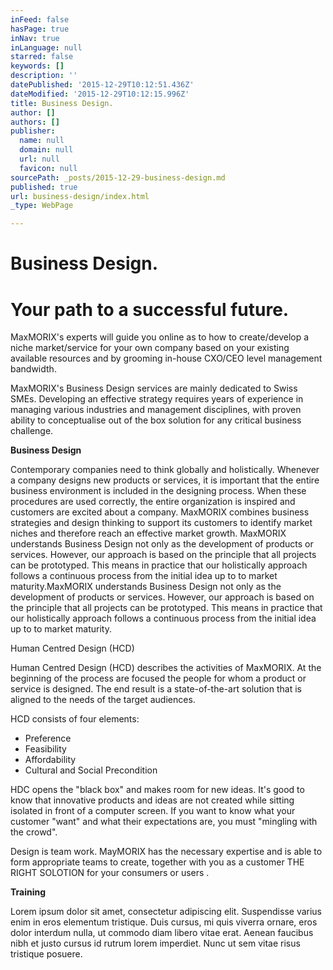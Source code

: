 ```yaml
---
inFeed: false
hasPage: true
inNav: true
inLanguage: null
starred: false
keywords: []
description: ''
datePublished: '2015-12-29T10:12:51.436Z'
dateModified: '2015-12-29T10:12:15.996Z'
title: Business Design.
author: []
authors: []
publisher:
  name: null
  domain: null
  url: null
  favicon: null
sourcePath: _posts/2015-12-29-business-design.md
published: true
url: business-design/index.html
_type: WebPage

---
```

# Business Design.

# Your path to a successful future.

MaxMORIX's experts will guide you online as to how to create/develop a niche market/service for your own company based on your existing available resources and by grooming in-house CXO/CEO level management bandwidth.

MaxMORIX's Business Design services are mainly dedicated to Swiss SMEs. Developing an effective strategy requires years of experience in managing various industries and management disciplines, with proven ability to conceptualise out of the box solution for any critical business challenge.

**Business Design**

Contemporary companies need to think globally and holistically. Whenever a company designs new products or services, it is important that the entire business environment is included in the designing process. When these procedures are used correctly, the entire organization is inspired and customers are excited about a company. MaxMORIX combines business strategies and design thinking to support its customers to identify market niches and therefore reach an effective market growth. MaxMORIX understands Business Design not only as the development of products or services. However, our approach is based on the principle that all projects can be prototyped. This means in practice that our holistically approach follows a continuous process from the initial idea up to to market maturity.MaxMORIX understands Business Design not only as the development of products or services. However, our approach is based on the principle that all projects can be prototyped. This means in practice that our holistically approach follows a continuous process from the initial idea up to to market maturity.

Human Centred Design (HCD)

Human Centred Design (HCD) describes the activities of MaxMORIX. At the beginning of the process are focused the people for whom a product or service is designed. The end result is a state-of-the-art solution that is aligned to the needs of the target audiences. 

HCD consists of four elements:

* Preference
* Feasibility
* Affordability
* Cultural and Social Precondition

HDC opens the "black box" and makes room for new ideas. It's good to know that innovative products and ideas are not created while sitting isolated in front of a computer screen. If you want to know what your customer  "want" and what their expectations are, you must "mingling with the crowd".

Design is team work. MayMORIX has the necessary expertise and is able to form appropriate teams to create, together with you as a customer THE RIGHT SOLOTION for your consumers or users .

**Training**

Lorem ipsum dolor sit amet, consectetur adipiscing elit. Suspendisse varius enim in eros elementum tristique. Duis cursus, mi quis viverra ornare, eros dolor interdum nulla, ut commodo diam libero vitae erat. Aenean faucibus nibh et justo cursus id rutrum lorem imperdiet. Nunc ut sem vitae risus tristique posuere.